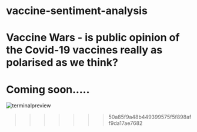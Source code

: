 # vaccine-sentiment-analysis

Vaccine Wars - is public opinion of the Covid-19 vaccines really as polarised as we think? 
=======

# Coming soon.....

![terminalpreview](https://github.com/ms9306/vaccine-sentiment-analysis/blob/ad94074f4a47d6ec7d2ca38c6f39ea871454e2a4/ezgif.com-gif-maker.gif)
>>>>>>> 50a85f9a48b449399575f5f898aff9da17ae7682
